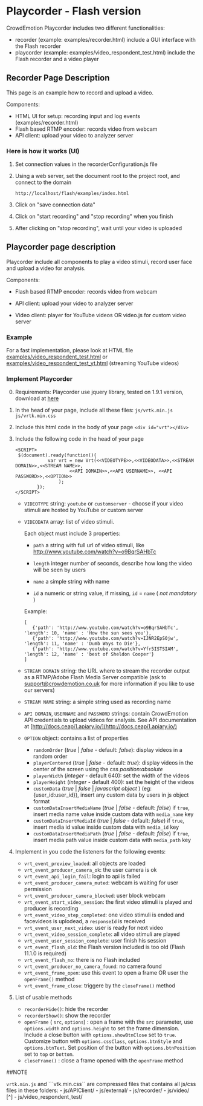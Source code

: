 # Playcorder - Flash version


CrowdEmotion Playcorder includes two different functionalities:

 - recorder (example: examples/recorder.html) include a GUI interface with the Flash recorder
 - playcorder (example: examples/video_respondent_test.html) include the Flash recorder and a video player


## Recorder Page Description

This page is an example how to record and upload a video.
 
Components:

 - HTML UI for setup: recording input and log events (examples/recorder.html)
 - Flash based RTMP encoder: records video from webcam
 - API client: upload your video to analyzer server

### Here is how it works (UI)

1. Set connection values in the recorderConfiguration.js file

1. Using a web server, set the document root to the project root, and connect to the domain

    ```
    http://localhost/flash/examples/index.html
    ```

1. Click on "save connection data"

1. Click on "start recording" and "stop recording" when you finish

1. After clicking on "stop recording", wait until your video is uploaded


## Playcorder page description

Playcorder include all components to play a video stimuli, record user face and upload a video for analysis.

Components:

 - Flash based RTMP encoder: records video from webcam

 - API client: upload your video to analyzer server
 
 - Video client: player for YouTube videos OR video.js for custom video server

### Example

For a fast implementation, please look at HTML file [examples/video_respondent_test.html](./examples/video_respondent_test.html) 
or [examples/video_respondent_test_yt.html](./examples/video_respondent_test.html) (streaming YouTube videos)

### Implement Playcorder

0. Requirements: Playcorder use jquery library, tested on 1.9.1 version, download at [here](http://jquery.com/download/)

1. In the head of your page, include all these files:
			```js/vrtk.min.js``` 	 
			```js/vrtk.min.css``` 	 
 
2. Include this html code in the body of your page
     ```<div id="vrt"></div>```
     
3. Include the following code in the head of your page
     ```
     <SCRIPT>
      $(document).ready(function(){
                 var vrt = new Vrt(<<VIDEOTYPE>>,<<VIDEODATA>>,<<STREAM DOMAIN>>,<<STREAM NAME>>,
                         <<API DOMAIN>>,<<API USERNAME>>, <<API PASSWORD>>,<<OPTION>>
                     );
             });
     </SCRIPT>
     ```       
    - `VIDEOTYPE` string: ```youtube``` or ```customserver``` - choose if your video stimuli are hosted by YouTube or custom server

    - `VIDEODATA` array: list of video stimuli. 
        
        Each object must include 3 properties:
            
        - `path` a string with full url of video stimuli, like http://www.youtube.com/watch?v=o9BqrSAHbTc
            
        - `length` integer number of seconds, describe how long the video will be seen by users
            
        - `name` a simple string with name

        - `id`  a numeric or string value, if missing, `id` = `name` ( _not mandatory_ )
            
        Example:
        
        ```
        [
           {'path': 'http://www.youtube.com/watch?v=o9BqrSAHbTc', 'length': 10, 'name' : 'How the sun sees you'},
           {'path': 'http://www.youtube.com/watch?v=IJNR2EpS0jw', 'length': 11, 'name' : 'Dumb Ways to Die'},
           {'path': 'http://www.youtube.com/watch?v=Yfr5ISTSIAM', 'length': 12, 'name' : 'best of Sheldon Cooper'}
        ]
        ```                 
    - `STREAM DOMAIN` string: the URL where to stream the recorder output as a RTMP/Adobe Flash Media Server compatible (ask to [support@crowdemotion.co.uk](mailto:support@crowdemotion.co.uk) for more information if you like to use our servers)
    
    - `STREAM NAME` string: a simple string used as recording name
    
    - `API DOMAIN`, `USERNAME` and `PASSWORD` strings: contain CrowdEmotion API credentials to upload videos for analysis. See API documentation at [http://docs.ceapi1.apiary.io/](http://docs.ceapi1.apiary.io/)
                         
    - `OPTION` object: contains a list of properties
        - `randomOrder` (*true* | *false* - default: *false*): display videos in a random order  
        - `playerCentered` (*true* | *false* - default: *true*): display videos in the center of the screen using the css *position:absolute*
        - `playerWidth` (*integer* - default 640): set the width of the videos
        - `playerHeight` (*integer* - default 400): set the height of the videos
        - `customData` (*true* | *false* | *javascript object* ) (eg: {user_id:user_id}), insert any custom data by users in  js object format
        - `customDataInsertMediaName`  (*true* | *false* - default: *false*) if `true`, insert media name value inside custom data with `media_name` key
        - `customDataInsertMediaId` (*true* | *false* - default: *false*) if `true`, insert media id value inside custom data with `media_id` key
        - `customDataInsertMediaPath`  (*true* | *false* - default: *false*) if `true`, insert media path value inside custom data with `media_path` key
                             
                    
4. Implement in you code the listeners for the following events:

    - `vrt_event_preview_loaded`:              all objects are loaded
    - `vrt_event_producer_camera_ok`:          the user camera is ok
    - `vrt_event_api_login_fail`:              login to api is failed
    - `vrt_event_producer_camera_muted`:       webcam is waiting for user permission
    - `vrt_event_producer_camera_blocked`:     user block webcam
    - `vrt_event_start_video_session`:         the first video stimuli is played and producer is recording        
    - `vrt_event_video_step_completed`:       one video stimuli is ended and facevideos is uplodead, a `responseId` is received 
    - `vrt_event_user_next_video`:             user is ready for next video              
    - `vrt_event_video_session_complete`:      all video stimuli are played
    - `vrt_event_user_session_complete`:       user finish his session
    - `vrt_event_flash_old`:                   the Flash version included is too old (Flash 11.1.0 is required)
    - `vrt_event_flash_no`:                    there is no Flash included
    - `vrt_event_producer_no_camera_found`:    no camera found
    - `vrt_event_frame_open`:                  use this event to open a frame OR user the `openFrame()` method 
    - `vrt_event_frame_close`:                 triggere by the `closeFrame()` method 
         
5. List of usable methods
    -  `recorderHide()`:                          hide the recorder
    -  `recorderShow()`:                          show the recorder
    -  `openFrame` ( `src`, `options`) :         open a frame with the `src` parameter, use `options.width` and `options.height` to set the frame dimension. 
                                                   Include a close button with `options.showBtnClose` set to `true`. Customize button with `options.cssClass`, `options.btnStyle` and `options.btnText`.
                                                   Set position of the button with `options.btnPosition` set to `top` or `bottom`.
    -  `closeFrame()` :                           close a frame opened with the `openFrame` method
     
##NOTE

```vrtk.min.js``` and ```vtk.min.css`` are compressed files that contains all js/css files in these folders:
    - js/APIClient/
    - js/external/
    - js/recorder/
    - js/video/ [^]
    - js/video_respondent_test/
 

